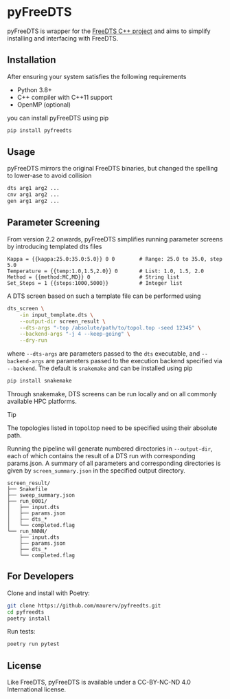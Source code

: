 # pyFreeDTS

pyFreeDTS is wrapper for the [FreeDTS C++ project](https://github.com/weria-pezeshkian/FreeDTS) and aims to simplify installing and interfacing with FreeDTS.

## Installation

After ensuring your system satisfies the following requirements

- Python 3.8+
- C++ compiler with C++11 support
- OpenMP (optional)

you can install pyFreeDTS using pip

```bash
pip install pyfreedts
```

## Usage

pyFreeDTS mirrors the original FreeDTS binaries, but changed the spelling to lower-ase to avoid collision

```bash
dts arg1 arg2 ...
cnv arg1 arg2 ...
gen arg1 arg2 ...
```

## Parameter Screening

From version 2.2 onwards, pyFreeDTS simplifies running parameter screens by introducing templated dts files

```
Kappa = {{kappa:25.0:35.0:5.0}} 0 0        # Range: 25.0 to 35.0, step 5.0
Temperature = {{temp:1.0,1.5,2.0}} 0       # List: 1.0, 1.5, 2.0
Method = {{method:MC,MD}} 0                # String list
Set_Steps = 1 {{steps:1000,5000}}          # Integer list
```

A DTS screen based on such a template file can be performed using

```bash
dts_screen \
    -in input_template.dts \
    --output-dir screen_result \
    --dts-args "-top /absolute/path/to/topol.top -seed 12345" \
    --backend-args "-j 4 --keep-going" \
    --dry-run
```
where `--dts-args` are parameters passed to the `dts` executable, and `--backend-args` are parameters passed to the execution backend specified via `--backend`. The default is `snakemake` and can be installed using pip

```bash
pip install snakemake
```

Through snakemake, DTS screens can be run locally and on all commonly available HPC platforms.

> [!TIP]
> The topologies listed in topol.top need to be specified using their absolute path.

Running the pipeline will generate numbered directories in `--output-dir`, each of which contains the result of a DTS run with corresponding params.json. A summary of all parameters and corresponding directories is given by `screen_summary.json` in the specified output directory.

```
screen_result/
├── Snakefile
├── sweep_summary.json
├── run_0001/
│   ├── input.dts
│   ├── params.json
│   ├── dts_*
│   └── completed.flag
└── run_NNNN/
    ├── input.dts
    ├── params.json
    ├── dts_*
    └── completed.flag
```

## For Developers

Clone and install with Poetry:

```bash
git clone https://github.com/maurerv/pyfreedts.git
cd pyfreedts
poetry install
```

Run tests:

```bash
poetry run pytest
```

## License

Like FreeDTS, pyFreeDTS is available under a CC-BY-NC-ND 4.0 International license.
